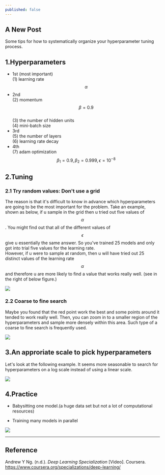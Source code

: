 ```yaml
---
published: false
---
```

## A New Post

Some tips for how to systematically organize your hyperparameter tuning process.

## 1.Hyperparameters
- 1st (most important)  
(1) learning rate $$\alpha$$  
- 2nd  
(2) momentum $$\beta=0.9$$  
(3) the number of hidden units  
(4) mini-batch size  
- 3rd  
(5) the number of layers  
(6) learning rate decay  
- 4th  
(7) adam optimization $$\beta_{1}=0.9, \beta_{2}=0.999, \epsilon=10^{-8}$$  

## 2.Tuning
### 2.1 Try random values: Don't use a grid
The reason is that it's difficult to know in advance which hyperparameters are going to be the most important for the problem. Take an example, shown as below, if u sample in the grid then u tried out five values of $$\alpha$$. You might find out that all of the different values of $$\epsilon$$ give u essentially the same answer. So you've trained 25 models and only got into trial five values for the learning rate.  
However, if u were to sample at random, then u will have tried out 25 distinct values of the learning rate $$\alpha$$ and therefore u are more likely to find a value that works really well. (see in the right of below figure.)  

![]({{site.baseurl}}/images/hyperpara_1.PNG)

### 2.2 Coarse to fine search
Maybe you found that the red point work the best and some points around it tended to work really well. Then, you can zoom in to a smaller region of the hyperparameters and sample more densely within this area. Such type of a coarse to fine search is frequently used.

![]({{site.baseurl}}/images/hyperpara_2.PNG)

## 3.An approriate scale to pick hyperparameters
Let's look at the following example. It seems more seasonable to search for hyperparameters on a log scale instead of using a linear scale.

![]({{site.baseurl}}/images/hyperpara_3.PNG)

## 4.Practice
- Babysitting one model.(a huge data set but not a lot of computational resources)  

- Training many models in parallel  

![]({{site.baseurl}}/images/hyperpara_4.PNG)

----
## Reference
Andrew Y Ng. (n.d.). _Deep Learning Specialization_ [Video]. Coursera.  
<https://www.coursera.org/specializations/deep-learning/>

